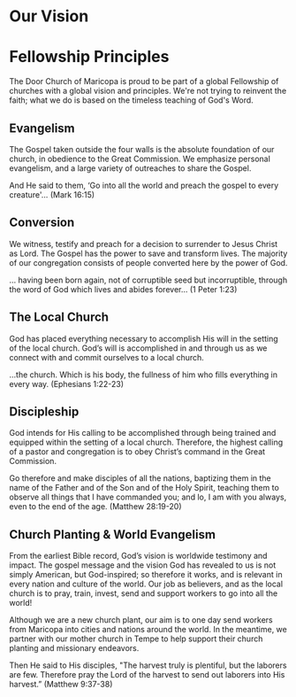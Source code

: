 # Our Vision

# Fellowship Principles
The Door Church of Maricopa is proud to be part of a global Fellowship of churches with a global vision and principles. We're not trying to reinvent the faith; what we do is based on the timeless teaching of God's Word.

## Evangelism
The Gospel taken outside the four walls is the absolute foundation of our church, in obedience to the Great Commission. We emphasize personal evangelism, and a large variety of outreaches to share the Gospel.

And He said to them, ‘Go into all the world and preach the gospel to every creature'… (Mark 16:15)

## Conversion
We witness, testify and preach for a decision to surrender to Jesus Christ as Lord. The Gospel has the power to save and transform lives. The majority of our congregation consists of people converted here by the power of God.

… having been born again, not of corruptible seed but incorruptible, through the word of God which lives and abides forever… (1 Peter 1:23)

## The Local Church
God has placed everything necessary to accomplish His will in the setting of the local church. God’s will is accomplished in and through us as we connect with and commit ourselves to a local church.

…the church. Which is his body, the fullness of him who fills everything in every way. (Ephesians 1:22-23)

## Discipleship
God intends for His calling to be accomplished through being trained and equipped within the setting of a local church. Therefore, the highest calling of a pastor and congregation is to obey Christ’s command in the Great Commission.

Go therefore and make disciples of all the nations, baptizing them in the name of the Father and of the Son and of the Holy Spirit, teaching them to observe all things that I have commanded you; and lo, I am with you always, even to the end of the age. (Matthew 28:19-20)

## Church Planting & World Evangelism
From the earliest Bible record, God’s vision is worldwide testimony and impact. The gospel message and the vision God has revealed to us is not simply American, but God-inspired; so therefore it works, and is relevant in every nation and culture of the world. Our job as believers, and as the local church is to pray, train, invest, send and support workers to go into all the world!

Although we are a new church plant, our aim is to one day send workers from Maricopa into cities and nations around the world. In the meantime, we partner with our mother church in Tempe to help support their church planting and missionary endeavors.

Then He said to His disciples, "The harvest truly is plentiful, but the laborers are few. Therefore pray the Lord of the harvest to send out laborers into His harvest.” (Matthew 9:37-38)